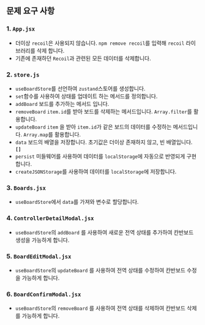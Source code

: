 ## 문제 요구 사항

### **1. `App.jsx`**

- 더이상 `recoil`은 사용되지 않습니다. `npm remove recoil`를 입력해 `recoil` 라이브러리를 삭제 합니다.
- 기존에 존재하던 `Recoil`과 관련된 모든 데이터를 삭제합니다.

### 2. **`store.js`**

- `useBoardStore`를 선언하여 `zustand`스토어를 생성합니다.
- `set`함수를 사용하여 상태를 업데이트 하는 메서드를 정의합니다.
- `addBoard` 보드를 추가하는 메서드 입니다.
- `removeBoard` `item.id`를 받아 보드를 삭제하는 메서드입니다. `Array.filter`를 활용합니다.
- `updateBoard` `item` 을 받아 `item.id`가 같은 보드의 데이터를 수정하는 메서드입니다. `Array.map`를 활용합니다.
- `data` 보드의 배열을 저장합니다. 초기값은 더이상 존재하지 않고, 빈 배열입니다. **`[]`**
- `persist` 미들웨어를 사용하여 데이터를 `localStorage`에 자동으로 반영되게 구현합니다.
- `createJSONStorage`를 사용하여 데이터를 `localStorage`에 저장합니다.

### 3. `Boards.jsx`

- `useBoardStore`에서 `data`를 가져와 변수로 할당합니다.

### 4. `ControllerDetailModal.jsx`

- `useBoardStore`의 `addBoard` 를 사용하여 새로운 전역 상태를 추가하여 칸반보드 생성을 가능하게 합니다.

### 5. `BoardEditModal.jsx`

- `useBoardStore`의 `updateBoard` 를 사용하여 전역 상태를 수정하여 칸반보드 수정을 가능하게 합니다.

### 6. `BoardConfirmModal.jsx`

- `useBoardStore`의 `removeBoard` 를 사용하여 전역 상태를 삭제하여 칸반보드 삭제를 가능하게 합니다.
